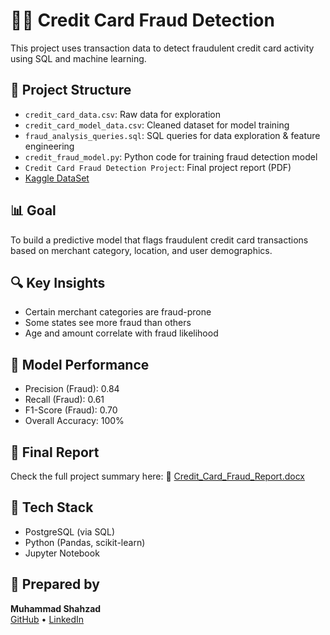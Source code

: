 # 🕵️‍♂️ Credit Card Fraud Detection

This project uses transaction data to detect fraudulent credit card activity using SQL and machine learning.

## 📁 Project Structure
- `credit_card_data.csv`: Raw data for exploration
- `credit_card_model_data.csv`: Cleaned dataset for model training
- `fraud_analysis_queries.sql`: SQL queries for data exploration & feature engineering
- `credit_fraud_model.py`: Python code for training fraud detection model
- `Credit Card Fraud Detection Project`: Final project report (PDF)
- [Kaggle DataSet](https://www.kaggle.com/datasets/kartik2112/fraud-detection?resource=download) 

## 📊 Goal
To build a predictive model that flags fraudulent credit card transactions based on merchant category, location, and user demographics.

## 🔍 Key Insights
- Certain merchant categories are fraud-prone
- Some states see more fraud than others
- Age and amount correlate with fraud likelihood

## 🧠 Model Performance
- Precision (Fraud): 0.84
- Recall (Fraud): 0.61
- F1-Score (Fraud): 0.70
- Overall Accuracy: 100%

## 📑 Final Report
Check the full project summary here:
📄 [Credit_Card_Fraud_Report.docx](https://drive.google.com/file/d/1qtNBHq5SYRFOX-Rq576-pPJbZa3Q6F0l/view?usp=drive_link)

## 🚀 Tech Stack
- PostgreSQL (via SQL)
- Python (Pandas, scikit-learn)
- Jupyter Notebook

## 👤 Prepared by 
**Muhammad Shahzad**  
[GitHub](https://github.com/mshahzad021) • [LinkedIn](https://www.linkedin.com/in/mshahzad21/) 
